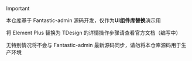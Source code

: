 > [!IMPORTANT]
>
> 本仓库基于 Fantastic-admin 源码开发，仅作为**UI组件库替换**演示用
>
> 将 Element Plus 替换为 TDesign 的详情操作步骤请查看官方文档（编写中）
>
> 无特别情况将不会与 Fantastic-admin 最新源码同步，请勿将本仓库源码用于生产环境
